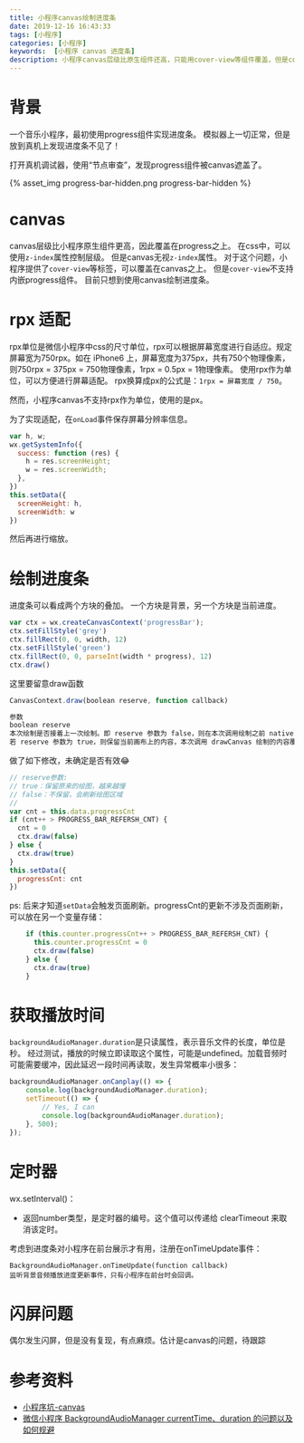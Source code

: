 ```yaml
---
title: 小程序canvas绘制进度条
date: 2019-12-16 16:43:33
tags: [小程序]
categories: [小程序]
keywords:  [小程序 canvas 进度条]
description: 小程序canvas层级比原生组件还高，只能用cover-view等组件覆盖，但是cover-view不支持嵌套progress组件，因此使用canvas绘制进度条。目前canvas不支持rpx单位。
---
```


# 背景

一个音乐小程序，最初使用progress组件实现进度条。
模拟器上一切正常，但是放到真机上发现进度条不见了！

打开真机调试器，使用“节点审查”，发现progress组件被canvas遮盖了。
<!-- more -->

{% asset_img progress-bar-hidden.png progress-bar-hidden %}

# canvas

canvas层级比小程序原生组件更高，因此覆盖在progress之上。
在css中，可以使用`z-index`属性控制层级。
但是canvas无视`z-index`属性。
对于这个问题，小程序提供了`cover-view`等标签，可以覆盖在canvas之上。
但是`cover-view`不支持内嵌progress组件。
目前只想到使用canvas绘制进度条。

# rpx 适配

rpx单位是微信小程序中css的尺寸单位，rpx可以根据屏幕宽度进行自适应。规定屏幕宽为750rpx。如在 iPhone6 上，屏幕宽度为375px，共有750个物理像素，则750rpx = 375px = 750物理像素，1rpx = 0.5px = 1物理像素。
使用rpx作为单位，可以方便进行屏幕适配。
rpx换算成px的公式是：`1rpx = 屏幕宽度 / 750`。

然而，小程序canvas不支持rpx作为单位，使用的是px。

为了实现适配，在`onLoad`事件保存屏幕分辨率信息。
```js
var h, w;
wx.getSystemInfo({
  success: function (res) {
    h = res.screenHeight;
    w = res.screenWidth;
  },
})
this.setData({
  screenHeight: h,
  screenWidth: w
})
```
然后再进行缩放。

# 绘制进度条

进度条可以看成两个方块的叠加。
一个方块是背景，另一个方块是当前进度。
```js
var ctx = wx.createCanvasContext('progressBar');
ctx.setFillStyle('grey')
ctx.fillRect(0, 0, width, 12)
ctx.setFillStyle('green')
ctx.fillRect(0, 0, parseInt(width * progress), 12)
ctx.draw()
```

这里要留意draw函数
```js
CanvasContext.draw(boolean reserve, function callback)

参数
boolean reserve
本次绘制是否接着上一次绘制。即 reserve 参数为 false，则在本次调用绘制之前 native 层会先清空画布再继续绘制；
若 reserve 参数为 true，则保留当前画布上的内容，本次调用 drawCanvas 绘制的内容覆盖在上面，默认 false。
```

做了如下修改，未确定是否有效😂
```js
// reserve参数:
// true：保留原来的绘图，越来越慢
// false：不保留，会刷新绘图区域
// 
var cnt = this.data.progressCnt
if (cnt++ > PROGRESS_BAR_REFERSH_CNT) {
  cnt = 0
  ctx.draw(false)
} else {
  ctx.draw(true)
}
this.setData({
  progressCnt: cnt
})
```

ps: 后来才知道`setData`会触发页面刷新。progressCnt的更新不涉及页面刷新，可以放在另一个变量存储：
```js
    if (this.counter.progressCnt++ > PROGRESS_BAR_REFERSH_CNT) {
      this.counter.progressCnt = 0
      ctx.draw(false)
    } else {
      ctx.draw(true)
    }
```

# 获取播放时间

`backgroundAudioManager.duration`是只读属性，表示音乐文件的长度，单位是秒。
经过测试，播放的时候立即读取这个属性，可能是undefined。加载音频时可能需要缓冲，因此延迟一段时间再读取，发生异常概率小很多：
```js
backgroundAudioManager.onCanplay(() => {
    console.log(backgroundAudioManager.duration);
    setTimeout(() => {
        // Yes, I can
        console.log(backgroundAudioManager.duration);
    }, 500);
});
```

# 定时器

wx.setInterval()：
- 返回number类型，是定时器的编号。这个值可以传递给 clearTimeout 来取消该定时。

考虑到进度条对小程序在前台展示才有用，注册在onTimeUpdate事件：
```
BackgroundAudioManager.onTimeUpdate(function callback)
监听背景音频播放进度更新事件，只有小程序在前台时会回调。
```

# 闪屏问题

偶尔发生闪屏，但是没有复现，有点麻烦。估计是canvas的问题，待跟踪


# 参考资料

- [小程序坑-canvas](https://segmentfault.com/a/1190000011805262)
- [微信小程序 BackgroundAudioManager currentTime、duration 的问题以及如何规避](https://www.onlyling.com/archives/390)

